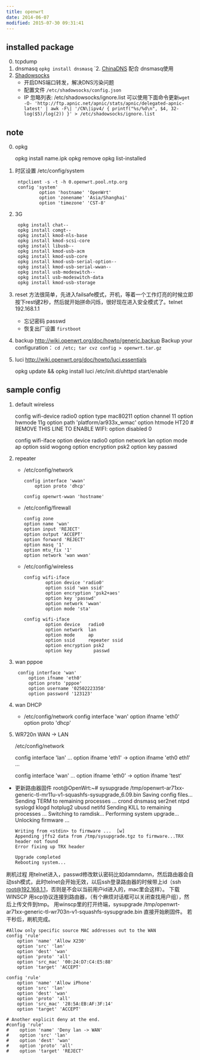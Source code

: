 ```yaml
---
title: openwrt
date: 2014-06-07
modified: 2015-07-30 09:31:41
---
```


## installed package
0. tcpdump
1. dnsmasq `opkg install dnsmasq`
`2. [ChinaDNS](https://github.com/clowwindy/ChinaDNS) 配合 dnsmasq使用
3. [Shadowsocks](https://github.com/shadowsocks/openwrt-shadowsocks) 
    - 开启DNS端口转发，解决DNS污染问题
    - 配置文件 `/etc/shadowsocks/config.json`
    - IP 忽略列表: /etc/shadowsocks/ignore.list 可以使用下面命令更新`wget -O- 'http://ftp.apnic.net/apnic/stats/apnic/delegated-apnic-latest' | awk -F\| '/CN\|ipv4/ { printf("%s/%d\n", $4, 32-log($5)/log(2)) }' > /etc/shadowsocks/ignore.list`


## note
0. opkg
 
    opkg install name.ipk
    opkg remove
    opkg list-installed

1. 时区设置 /etc/config/system

        ntpclient -s -t -h 0.openwrt.pool.ntp.org
        config 'system'
                option 'hostname' 'OpenWrt'
                option 'zonename' 'Asia/Shanghai'
                option 'timezone' 'CST-8'

2. 3G

        opkg install chat--
        opkg install comgt--
        opkg install kmod-nls-base
        opkg install kmod-scsi-core
        opkg install libusb--
        opkg install kmod-usb-acm
        opkg install kmod-usb-core
        opkg install kmod-usb-serial-option--
        opkg install kmod-usb-serial-wwan--
        opkg install usb-modeswitch--
        opkg install usb-modeswitch-data
        opkg install kmod-usb-storage

3. reset
方法很简单，先进入failsafe模式，开机，等着一个工作灯亮的时候立即按下rest键2秒，然后就开始拼命闪烁，很好现在进入安全模式了。telnet 192.168.1.1
    - 忘记密码 passwd
    - 恢复出厂设置 `firstboot`

4. backup
http://wiki.openwrt.org/doc/howto/generic.backup
Backup your configuration： `cd /etc; tar cvz config > openwrt.tar.gz`

5. luci
http://wiki.openwrt.org/doc/howto/luci.essentials

    opkg update && opkg install luci
    /etc/init.d/uhttpd start/enable

## sample config
1. default wireless

      config wifi-device  radio0
              option type     mac80211
              option channel  11
              option hwmode   11g
              option path     'platform/ar933x_wmac'
              option htmode   HT20
              # REMOVE THIS LINE TO ENABLE WIFI:
              option disabled 0

      config wifi-iface
              option device   radio0
              option network  lan
              option mode     ap
              option ssid     wogong
              option encryption psk2
              option key        passwd

2. repeater
    - /etc/config/network

          config interface 'wwan'
              option proto 'dhcp'

          config openwrt-wwan 'hostname'

    - /etc/config/firewall

          config zone
          option name 'wan'
          option input 'REJECT'
          option output 'ACCEPT'
          option forward 'REJECT'
          option masq '1'
          option mtu_fix '1'
          option network 'wan wwan'

    - /etc/config/wireless

          config wifi-iface
                  option device 'radio0'
                  option ssid 'wan ssid'
                  option encryption 'psk2+aes'
                  option key 'passwd'
                  option network 'wwan'
                  option mode 'sta'

          config wifi-iface
                  option device   radio0
                  option network  lan
                  option mode     ap
                  option ssid     repeater ssid
                  option encryption psk2
                  option key        passwd

3. wan pppoe

  		config interface 'wan'
  	        option ifname 'eth0'
  	        option proto 'pppoe'
  	        option username '02502223350'
  	        option password '123123'

4. wan DHCP
    - /etc/config/network
  		config interface 'wan'
  	        option ifname 'eth0'
  	        option proto 'dhcp'


5. WR720n WAN -> LAN

    /etc/config/network

    config interface 'lan'
        ...
        option ifname 'eth1' -> option ifname 'eth0 eth1'
        ...

    config interface 'wan'
        ...
        option ifname 'eth0' -> option ifname 'test'

* 更新路由器固件
      root@OpenWrt:~# sysupgrade /tmp/openwrt-ar71xx-generic-tl-mr11u-v1-squashfs-sysupgrade_6.09.bin
      Saving config files...
      Sending TERM to remaining processes ... crond dnsmasq ser2net ntpd syslogd klogd hotplug2 ubusd netifd
      Sending KILL to remaining processes ...
      Switching to ramdisk...
      Performing system upgrade...
      Unlocking firmware ...

      Writing from <stdin> to firmware ...  [w]
      Appending jffs2 data from /tmp/sysupgrade.tgz to firmware...TRX header not found
      Error fixing up TRX header

      Upgrade completed
      Rebooting system...

刷机过程
用telnet进入，passwd修改默认密码比如damndamn，然后路由器会自动ssh模式，此时telnet会开始无效，以后ssh登录路由器的时候带上id（ssh root@192.168.1.1，否则是不会以当前用户id进入的，mac里会这样）。
下载WINSCP
用scp协议连接到路由器，（有个麻烦对话框可以关闭查找用户组），然后上传文件到tmp。
用winscp里的打开终端，sysupgrade /tmp/openwrt-ar71xx-generic-tl-wr703n-v1-squashfs-sysupgrade.bin
直接开始刷固件。
若干秒后，刷机完成。

    #Allow only specific source MAC addresses out to the WAN
    config 'rule'
        option 'name' 'Allow X230'
        option 'src' 'lan'
        option 'dest' 'wan'
        option 'proto' 'all'
        option 'src_mac' '00:24:D7:C4:E5:88'
        option 'target' 'ACCEPT'
    
    config 'rule'
        option 'name' 'Allow iPhone'
        option 'src' 'lan'
        option 'dest' 'wan'
        option 'proto' 'all'
        option 'src_mac' '28:5A:EB:AF:3F:14'
        option 'target' 'ACCEPT'
    
    # Another explicit deny at the end.
    #config 'rule'
    #    option 'name' 'Deny lan -> WAN'
    #    option 'src' 'lan'
    #    option 'dest' 'wan'
    #    option 'proto' 'all'
    #    option 'target' 'REJECT'
    
